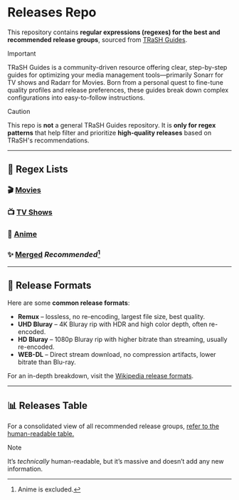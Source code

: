 # Releases Repo
This repository contains **regular expressions (regexes) for the best and recommended release groups**, sourced from [TRaSH Guides](https://trash-guides.info).

> [!IMPORTANT]
> TRaSH Guides is a community-driven resource offering clear, step-by-step guides for optimizing your media management tools—primarily Sonarr for TV shows and Radarr for Movies. Born from a personal quest to fine-tune quality profiles and release preferences, these guides break down complex configurations into easy-to-follow instructions.

> [!CAUTION]
> This repo is **not** a general TRaSH Guides repository. It is **only for regex patterns** that help filter and prioritize **high-quality releases** based on TRaSH's recommendations.

---

## 📂 Regex Lists
### 🎬 **[Movies](Movie.md)** 
### 📺 **[TV Shows](TV.md)**  
### 🍥 **[Anime](Anime.md)**

### ✨ **[Merged](Merged.md)** *Recommended*[^1]

---

## 📖 Release Formats  

Here are some **common release formats**:

- **Remux** – lossless, no re-encoding, largest file size, best quality.
- **UHD Bluray** – 4K Bluray rip with HDR and high color depth, often re-encoded. 
- **HD Bluray** – 1080p Bluray rip with higher bitrate than streaming, usually re-encoded.
- **WEB-DL** – Direct stream download, no compression artifacts, lower bitrate than Blu-ray. 

For an in-depth breakdown, visit the [Wikipedia release formats](https://en.wikipedia.org/wiki/Pirated_movie_release_types#Release_formats).

---

## 📊 Releases Table  
For a consolidated view of all recommended release groups, [refer to the human-readable table.](Table.md)
> [!NOTE]
It’s *technically* human-readable, but it’s massive and doesn’t add any new information.


[^1]: Anime is excluded.
